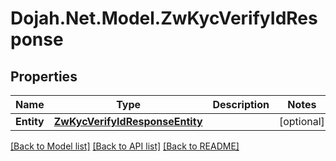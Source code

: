 # Dojah.Net.Model.ZwKycVerifyIdResponse

## Properties

Name | Type | Description | Notes
------------ | ------------- | ------------- | -------------
**Entity** | [**ZwKycVerifyIdResponseEntity**](ZwKycVerifyIdResponseEntity.md) |  | [optional] 

[[Back to Model list]](../README.md#documentation-for-models) [[Back to API list]](../README.md#documentation-for-api-endpoints) [[Back to README]](../README.md)

